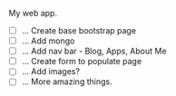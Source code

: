 My web app.  

- [ ] ... Create base bootstrap page
- [ ] ... Add mongo
- [ ] ... Add nav bar - Blog, Apps, About Me
- [ ] ... Create form to populate page
- [ ] ... Add images?
- [ ] ... More amazing things.